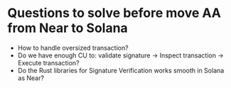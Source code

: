 # Questions to solve before move AA from Near to Solana

- How to handle oversized transaction?
- Do we have enough CU to: validate signature -> Inspect transaction -> Execute transaction?
- Do the Rust libraries for Signature Verification works smooth in Solana as Near? 